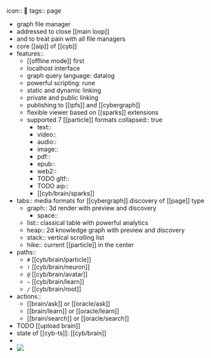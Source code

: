 icon:: 🧠
tags:: page

- graph file manager
- addressed to close [[main loop]]
- and to treat pain with all file managers
- core [[aip]] of [[cyb]]
- features::
	- [[offline mode]] first
	- localhost interface
	- graph query language: datalog
	- powerful scripting: rune
	- static and dynamic linking
	- private and public linking
	- publishing to [[ipfs]] and [[cybergraph]]
	- flexible viewer based on [[sparks]] extensions
	- supported 7 [[particle]] formats
	  collapsed:: true
		- text::
		- video::
		- audio::
		- image::
		- pdf::
		- epub::
		- web2::
		- TODO gltf::
		- TODO aip::
		- [[cyb/brain/sparks]]
- tabs:: media formats for [[cybergraph]] discovery of [[page]] type
	- graph:: 3d render with preview and discovery
		- space::
	- list:: classical table with powerful analytics
	- heap:: 2d knowledge graph with preview and discovery
	- stack:: vertical scrolling list
	- hike:: current [[particle]] in the center
- paths::
	- `#` [[cyb/brain/particle]]
	- `!` [[cyb/brain/neuron]]
	- `@` [[cyb/brain/avatar]]
	- `~` [[cyb/brain/learn]]
	- `/` [[cyb/brain/root]]
- actions::
	- [[brain/ask]] or [[oracle/ask]]
	- [[brain/learn]] or [[oracle/learn]]
	- [[brain/search]] or [[oracle/search]]
- TODO [[upload brain]]
- state of [[cyb-ts]]: [[cyb/brain]]
-
- ![](https://emerald-raw-leopon-384.mypinata.cloud/ipfs/Qmc7ANo78MJ9yDXUxmErnWuPZPL5y2baYRZpN4CV9axeym)
